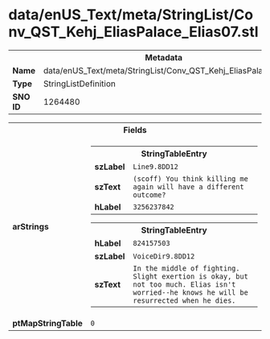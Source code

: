 <h1>data/enUS_Text/meta/StringList/Conv_QST_Kehj_EliasPalace_Elias07.stl</h1><table><tr><th colspan="100%">Metadata</th></tr><tr><td><b>Name</b></td><td>data/enUS_Text/meta/StringList/Conv_QST_Kehj_EliasPalace_Elias07.stl</td></tr><tr><td><b>Type</b></td><td>StringListDefinition</td></tr><tr><td><b>SNO ID</b></td><td>1264480</td></tr></table>

<table><tr><th colspan="100%">Fields</th></tr><tr><td><b>arStrings</b></td><td><table><tr><th colspan="100%">StringTableEntry</th></tr><tr><td><b>szLabel</b></td><td><code>Line9.8DD12</code></td></tr><tr><td><b>szText</b></td><td><code>(scoff) You think killing me again will have a different outcome?</code></td></tr><tr><td><b>hLabel</b></td><td><code>3256237842</code></td></tr></table>


<table><tr><th colspan="100%">StringTableEntry</th></tr><tr><td><b>hLabel</b></td><td><code>824157503</code></td></tr><tr><td><b>szLabel</b></td><td><code>VoiceDir9.8DD12</code></td></tr><tr><td><b>szText</b></td><td><code>In the middle of fighting. Slight exertion is okay, but not too much. Elias isn't worried--he knows he will be resurrected when he dies.</code></td></tr></table>


</td></tr><tr><td><b>ptMapStringTable</b></td><td><code>0</code></td></tr></table>

